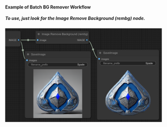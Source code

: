 #### Example of Batch BG Remover Workflow

##### To use, just look for the Image Remove Background (rembg) node.

![Workflow Example of Batch BG Remover](https://github.com/mikecabral/ComfyUI_Workspaces/blob/master/workflows/Batch_BG_Remover/remove_bg.png?raw=true)
